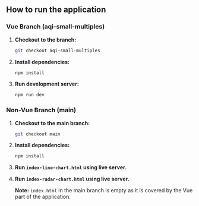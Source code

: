 

## How to run the application

### Vue Branch (aqi-small-multiples)

1. **Checkout to the branch:**

   ```bash
   git checkout aqi-small-multiples
   ```

2. **Install dependencies:**

   ```bash
   npm install
   ```

3. **Run development server:**

   ```bash
   npm run dev
   ```

### Non-Vue Branch (main)

1. **Checkout to the main branch:**

   ```bash
   git checkout main
   ```

2. **Install dependencies:**

   ```bash
   npm install
   ```

3. **Run `index-line-chart.html` using live server.**

4. **Run `index-radar-chart.html` using live server.**

   **Note:** `index.html` in the main branch is empty as it is covered by the Vue part of the application.
